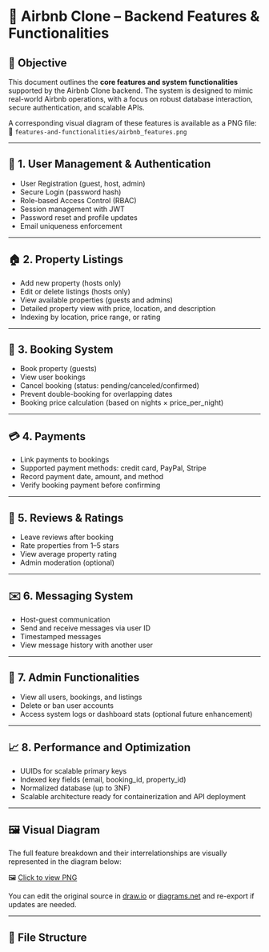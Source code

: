 # 🏡 Airbnb Clone – Backend Features & Functionalities

## 📌 Objective

This document outlines the **core features and system functionalities** supported by the Airbnb Clone backend. The system is designed to mimic real-world Airbnb operations, with a focus on robust database interaction, secure authentication, and scalable APIs.

A corresponding visual diagram of these features is available as a PNG file:  
📁 `features-and-functionalities/airbnb_features.png`

---

## 🔐 1. User Management & Authentication

- User Registration (guest, host, admin)
- Secure Login (password hash)
- Role-based Access Control (RBAC)
- Session management with JWT
- Password reset and profile updates
- Email uniqueness enforcement

---

## 🏠 2. Property Listings

- Add new property (hosts only)
- Edit or delete listings (hosts only)
- View available properties (guests and admins)
- Detailed property view with price, location, and description
- Indexing by location, price range, or rating

---

## 📆 3. Booking System

- Book property (guests)
- View user bookings
- Cancel booking (status: pending/canceled/confirmed)
- Prevent double-booking for overlapping dates
- Booking price calculation (based on nights × price_per_night)

---

## 💳 4. Payments

- Link payments to bookings
- Supported payment methods: credit card, PayPal, Stripe
- Record payment date, amount, and method
- Verify booking payment before confirming

---

## 🌟 5. Reviews & Ratings

- Leave reviews after booking
- Rate properties from 1–5 stars
- View average property rating
- Admin moderation (optional)

---

## ✉️ 6. Messaging System

- Host-guest communication
- Send and receive messages via user ID
- Timestamped messages
- View message history with another user

---

## 🧠 7. Admin Functionalities

- View all users, bookings, and listings
- Delete or ban user accounts
- Access system logs or dashboard stats (optional future enhancement)

---

## 📈 8. Performance and Optimization

- UUIDs for scalable primary keys
- Indexed key fields (email, booking_id, property_id)
- Normalized database (up to 3NF)
- Scalable architecture ready for containerization and API deployment

---

## 🖼️ Visual Diagram

The full feature breakdown and their interrelationships are visually represented in the diagram below:

🖼️ [Click to view PNG](./airbnb_features.png)

You can edit the original source in [draw.io](https://draw.io) or [diagrams.net](https://www.diagrams.net) and re-export if updates are needed.

---

## 📁 File Structure


